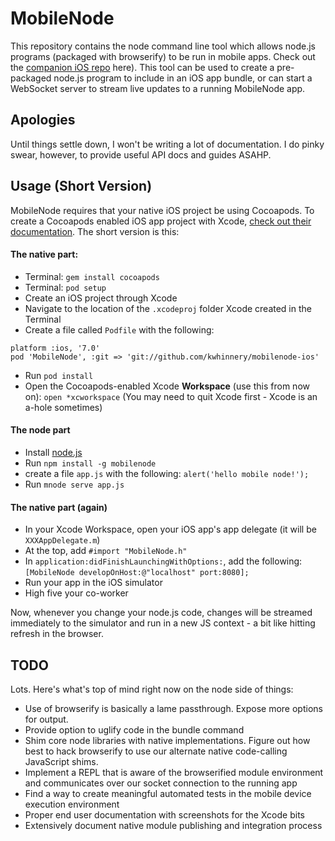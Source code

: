 # MobileNode

This repository contains the node command line tool which allows node.js programs (packaged with browserify) to be run in mobile apps. Check out the [companion iOS repo](https://github.com/kwhinnery/mobilenode-ios) here).  This tool can be used to create a pre-packaged node.js program to include in an iOS app bundle, or can start a WebSocket server to stream live updates to a running MobileNode app.

## Apologies

Until things settle down, I won't be writing a lot of documentation. I do pinky swear, however, to provide useful API docs and guides ASAHP.

## Usage (Short Version)

MobileNode requires that your native iOS project be using Cocoapods.  To create a Cocoapods enabled iOS app project with Xcode, [check out their documentation](http://cocoapods.org/).  The short version is this:

#### The native part:
* Terminal: `gem install cocoapods`
* Terminal: `pod setup`
* Create an iOS project through Xcode
* Navigate to the location of the `.xcodeproj` folder Xcode created in the Terminal
* Create a file called `Podfile` with the following:

~~~
platform :ios, '7.0'
pod 'MobileNode', :git => 'git://github.com/kwhinnery/mobilenode-ios'
~~~

* Run `pod install`
* Open the Cocoapods-enabled Xcode __Workspace__ (use this from now on): `open *xcworkspace` (You may need to quit Xcode first - Xcode is an a-hole sometimes)

#### The node part
* Install [node.js](http://nodejs.org/)
* Run `npm install -g mobilenode`
* create a file `app.js` with the following: `alert('hello mobile node!');`
* Run `mnode serve app.js`

#### The native part (again)
* In your Xcode Workspace, open your iOS app's app delegate (it will be `XXXAppDelegate.m`)
* At the top, add `#import "MobileNode.h"`
* In `application:didFinishLaunchingWithOptions:`, add the following: `[MobileNode developOnHost:@"localhost" port:8080];`
* Run your app in the iOS simulator
* High five your co-worker

Now, whenever you change your node.js code, changes will be streamed immediately to the simulator and run in a new JS context - a bit like hitting refresh in the browser.

## TODO

Lots. Here's what's top of mind right now on the node side of things:

* Use of browserify is basically a lame passthrough. Expose more options for output.
* Provide option to uglify code in the bundle command
* Shim core node libraries with native implementations.  Figure out how best to hack browserify to use our alternate native code-calling JavaScript shims.
* Implement a REPL that is aware of the browserified module environment and communicates over our socket connection to the running app
* Find a way to create meaningful automated tests in the mobile device execution environment
* Proper end user documentation with screenshots for the Xcode bits
* Extensively document native module publishing and integration process

